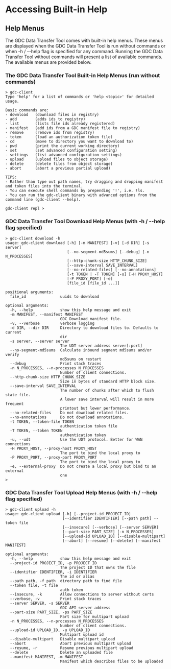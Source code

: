 # Accessing Built-in Help

## Help Menus

The GDC Data Transfer Tool comes with built-in help menus. These menus are displayed when the GDC Data Transfer Tool is run without commands or when -h / --help flag is specified for any command. Running the GDC Data Transfer Tool without commands will present a list of available commands. The available menus are provided below.

### The GDC Data Transfer Tool Built-in Help Menus (run without commands)

    > gdc-client
    Type 'help' for a list of commands or 'help <topic>' for detailed usage.
    
    Basic commands are:
    - download   (download files in registry)
    - add        (adds ids to registry)
    - list       (lists file ids already registered)
    - manifest   (add ids from a GDC manifest file to registry)
    - remove     (remove ids from registry)
    - token      (load an authorization token file)
    - cd         (move to directory you want to download to)
    - pwd        (print the current working directory)
    - set        (set advanced configuration setting)
    - settings   (list advanced configuration settings)
    - upload     (upload files to object storage)
    - delete     (delete files from object storage)
    - abort      (abort a previous partial upload)
    
    TIPS:
    - Rather than type out path names, try dragging and dropping manifest and token files into the terminal.
    - You can execute shell commands by prepending '!', i.e. !ls.
    - You can run the gdc-client binary with advanced options from the command line (gdc-client --help).
    
    gdc-client repl >


### GDC Data Transfer Tool Download Help Menus (with -h / --help flag specified)

    > gdc-client download -h
    usage: gdc-client download [-h] [-m MANIFEST] [-v] [-d DIR] [-s server]
                               [--no-segment-md5sums] [--debug] [-n N_PROCESSES]
                               [--http-chunk-size HTTP_CHUNK_SIZE]
                               [--save-interval SAVE_INTERVAL]
                               [--no-related-files] [--no-annotations]
                               [-t TOKEN | -T TOKEN] [-u] [-H PROXY_HOST]
                               [-P PROXY_PORT] [-e]
                               [file_id [file_id ...]]
    
    positional arguments:
      file_id               uuids to download
    
    optional arguments:
      -h, --help            show this help message and exit
      -m MANIFEST, --manifest MANIFEST
                            GDC Download manifest file.
      -v, --verbose         verbose logging
      -d DIR, --dir DIR     Directory to download files to. Defaults to current
                            dir
      -s server, --server server
                            The UDT server address server[:port]
      --no-segment-md5sums  Calculate inbound segment md5sums and/or verify
                            md5sums on restart
      --debug               Print stack traces
      -n N_PROCESSES, --n-processes N_PROCESSES
                            Number of client connections.
      --http-chunk-size HTTP_CHUNK_SIZE
                            Size in bytes of standard HTTP block size.
      --save-interval SAVE_INTERVAL
                            The number of chunks after which to flush state file.
                            A lower save interval will result in more frequent
                            printout but lower performance.
      --no-related-files    Do not download related files.
      --no-annotations      Do not download annotations.
      -t TOKEN, --token-file TOKEN
                            authentication token file
      -T TOKEN, --token TOKEN
                            authentication token
      -u, --udt             Use the UDT protocol. Better for WAN connections
      -H PROXY_HOST, --proxy-host PROXY_HOST
                            The port to bind the local proxy to
      -P PROXY_PORT, --proxy-port PROXY_PORT
                            The port to bind the local proxy to
      -e, --external-proxy  Do not create a local proxy but bind to an external
                            one
    >


### GDC Data Transfer Tool Upload Help Menus (with -h / --help flag specified)

    > gdc-client upload -h
    usage: gdc-client upload [-h] [--project-id PROJECT_ID]
                             [--identifier IDENTIFIER] [--path path] --token file
                             [--insecure] [--verbose] [--server SERVER]
                             [--part-size PART_SIZE] [-n N_PROCESSES]
                             [--upload-id UPLOAD_ID] [--disable-multipart]
                             [--abort] [--resume] [--delete] [--manifest MANIFEST]
    
    optional arguments:
      -h, --help            show this help message and exit
      --project-id PROJECT_ID, -p PROJECT_ID
                            The project ID that owns the file
      --identifier IDENTIFIER, -i IDENTIFIER
                            The id or alias
      --path path, -f path  directory path to find file
      --token file, -t file
                            auth token
      --insecure, -k        Allow connections to server without certs
      --verbose, -v         Print stack traces
      --server SERVER, -s SERVER
                            GDC API server address
      --part-size PART_SIZE, -ps PART_SIZE
                            Part size for multipart upload
      -n N_PROCESSES, --n-processes N_PROCESSES
                            Number of client connections.
      --upload-id UPLOAD_ID, -u UPLOAD_ID
                            Multipart upload id
      --disable-multipart   Disable multipart upload
      --abort               Abort previous multipart upload
      --resume, -r          Resume previous multipart upload
      --delete              Delete an uploaded file
      --manifest MANIFEST, -m MANIFEST
                            Manifest which describes files to be uploaded

